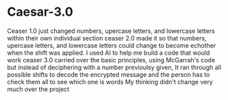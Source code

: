 # Caesar-3.0
 Ceaser 1.0 just changed numbers, upercase letters, and lowercase letters within their own individual section
 ceaser 2.0 made it so that numbers, upercase letters, and lowercase letters could change to become echother when the shift was applied. I used AI to help me build a code that would work
 ceaser 3.0 carried over the basic principles, using McGarrah's code but instead of deciphering with a number previoulsy given, It ran through all possible shifts to decode the encrypted message and the person has to check them all to see which one is words
 My thinking didn't change very much over the project
